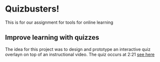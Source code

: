 # Quizbusters!

This is for our assignment for tools for online learning

## Improve learning with quizzes
The idea for this project was to design and prototype an interactive quiz overlayn on top of an instructional video. The quiz occurs at 2:21 [see here](https://yeeleeee.github.io/quizbusters/)

